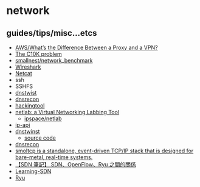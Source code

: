 # network

## guides/tips/misc...etcs

* [AWS/What’s the Difference Between a Proxy and a VPN?](https://aws.amazon.com/compare/the-difference-between-proxy-and-vpn/)
* [The C10K problem](http://www.kegel.com/c10k.html)
* [smallnest/network_benchmark](https://github.com/smallnest/network_benchmark)
* [Wireshark](https://www.wireshark.org/)
* [Netcat](https://nc110.sourceforge.io/)
* ssh
* SSHFS
* [dnstwist](https://github.com/elceef/dnstwist)
* [dnsrecon](https://salsa.debian.org/pkg-security-team/dnsrecon)
* [hackingtool](https://github.com/Z4nzu/hackingtool)
* [netlab: a Virtual Networking Labbing Tool](https://netlab.tools/#)
    * [ipspace/netlab](https://github.com/ipspace/netlab)
* [ip-api](https://ip-api.com/)
* [dnstwinst](https://dnstwist.it/)
    * [source code](https://github.com/elceef/dnstwist)
* [dnsrecon](https://salsa.debian.org/pkg-security-team/dnsrecon)
* [smoltcp is a standalone, event-driven TCP/IP stack that is designed for bare-metal, real-time systems.](https://github.com/smoltcp-rs/smoltcp)
* [【SDN 筆記】 SDN、OpenFlow、Ryu 之間的關係](https://joechang0113.github.io/2019/11/18/Learning-SDN.html)
* [Learning-SDN](https://github.com/YanHaoChen/Learning-SDN)
* [Ryu](https://pypi.org/project/ryu/)